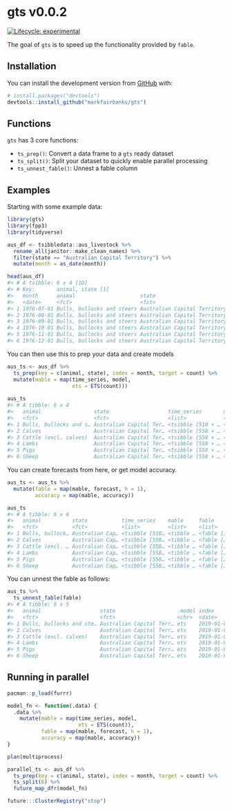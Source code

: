 
<!-- README.md is generated from README.Rmd. Please edit that file -->

# gts v0.0.2

<!-- badges: start -->

[![Lifecycle:
experimental](https://img.shields.io/badge/lifecycle-experimental-orange.svg)](https://www.tidyverse.org/lifecycle/#experimental)
<!-- badges: end -->

The goal of `gts` is to speed up the functionality provided by `fable`.

## Installation

You can install the development version from
[GitHub](https://github.com/) with:

``` r
# install.packages("devtools")
devtools::install_github("markfairbanks/gts")
```

## Functions

`gts` has 3 core functions:

  - `ts_prep()`: Convert a data frame to a `gts` ready dataset
  - `ts_split()`: Split your dataset to quickly enable parallel
    processing
  - `ts_unnest_fable()`: Unnest a fable column

## Examples

Starting with some example data:

``` r
library(gts)
library(fpp3)
library(tidyverse)

aus_df <- tsibbledata::aus_livestock %>%
  rename_all(janitor::make_clean_names) %>%
  filter(state == "Australian Capital Territory") %>%
  mutate(month = as_date(month))

head(aus_df)
#> # A tsibble: 6 x 4 [1D]
#> # Key:       animal, state [1]
#>   month      animal                     state                        count
#>   <date>     <fct>                      <fct>                        <dbl>
#> 1 1976-07-01 Bulls, bullocks and steers Australian Capital Territory  2300
#> 2 1976-08-01 Bulls, bullocks and steers Australian Capital Territory  2100
#> 3 1976-09-01 Bulls, bullocks and steers Australian Capital Territory  2100
#> 4 1976-10-01 Bulls, bullocks and steers Australian Capital Territory  1900
#> 5 1976-11-01 Bulls, bullocks and steers Australian Capital Territory  2100
#> 6 1976-12-01 Bulls, bullocks and steers Australian Capital Territory  1800
```

You can then use this to prep your data and create models

``` r
aus_ts <- aus_df %>%
  ts_prep(key = c(animal, state), index = month, target = count) %>%
  mutate(mable = map(time_series, model,
                     ets = ETS(count)))
  
aus_ts
#> # A tibble: 6 x 4
#>   animal                 state                   time_series       mable        
#>   <fct>                  <fct>                   <list>            <list>       
#> 1 Bulls, bullocks and s… Australian Capital Ter… <tsibble [510 × … <tibble [1 ×…
#> 2 Calves                 Australian Capital Ter… <tsibble [558 × … <tibble [1 ×…
#> 3 Cattle (excl. calves)  Australian Capital Ter… <tsibble [558 × … <tibble [1 ×…
#> 4 Lambs                  Australian Capital Ter… <tsibble [558 × … <tibble [1 ×…
#> 5 Pigs                   Australian Capital Ter… <tsibble [558 × … <tibble [1 ×…
#> 6 Sheep                  Australian Capital Ter… <tsibble [558 × … <tibble [1 ×…
```

You can create forecasts from here, or get model accuracy.

``` r
aus_ts <- aus_ts %>%
  mutate(fable = map(mable, forecast, h = 1),
         accuracy = map(mable, accuracy))

aus_ts
#> # A tibble: 6 x 6
#>   animal          state           time_series    mable     fable     accuracy   
#>   <fct>           <fct>           <list>         <list>    <list>    <list>     
#> 1 Bulls, bullock… Australian Cap… <tsibble [510… <tibble … <fable [… <tibble [1…
#> 2 Calves          Australian Cap… <tsibble [558… <tibble … <fable [… <tibble [1…
#> 3 Cattle (excl. … Australian Cap… <tsibble [558… <tibble … <fable [… <tibble [1…
#> 4 Lambs           Australian Cap… <tsibble [558… <tibble … <fable [… <tibble [1…
#> 5 Pigs            Australian Cap… <tsibble [558… <tibble … <fable [… <tibble [1…
#> 6 Sheep           Australian Cap… <tsibble [558… <tibble … <fable [… <tibble [1…
```

You can unnest the fable as follows:

``` r
aus_ts %>%
  ts_unnest_fable(fable)
#> # A tibble: 6 x 5
#>   animal                   state                    .model index           count
#>   <fct>                    <fct>                    <chr>  <date>          <dbl>
#> 1 Bulls, bullocks and ste… Australian Capital Terr… ets    2019-01-01  3.08e-115
#> 2 Calves                   Australian Capital Terr… ets    2019-01-01  8.78e+  0
#> 3 Cattle (excl. calves)    Australian Capital Terr… ets    2019-01-01  9.84e+  1
#> 4 Lambs                    Australian Capital Terr… ets    2019-01-01  1.19e+  2
#> 5 Pigs                     Australian Capital Terr… ets    2019-01-01 -3.35e+  2
#> 6 Sheep                    Australian Capital Terr… ets    2019-01-01  1.91e-119
```

## Running in parallel

``` r
pacman::p_load(furrr)

model_fn <- function(.data) {
  .data %>%
    mutate(mable = map(time_series, model,
                       ets = ETS(count)),
           fable = map(mable, forecast, h = 1),
           accuracy = map(mable, accuracy))
}

plan(multiprocess)

parallel_ts <- aus_df %>%
  ts_prep(key = c(animal, state), index = month, target = count) %>%
  ts_split(6) %>%
  future_map_dfr(model_fn)

future:::ClusterRegistry("stop")
```
